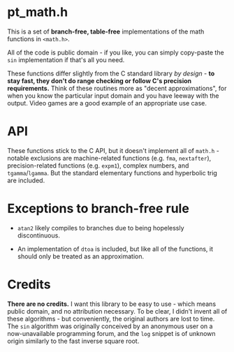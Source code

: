 # pt_math.h
This is a set of **branch-free, table-free** implementations of the math functions in `<math.h>`.

All of the code is public domain - if you like, you can simply copy-paste the `sin` implementation if that's all you need.

These functions differ slightly from the C standard library *by design* - **to stay fast, they don't do range checking or follow C's precision requirements.** Think of these routines more as "decent approximations", for when you know the particular input domain and you have leeway with the output. Video games are a good example of an appropriate use case.

# API
These functions stick to the C API, but it doesn't implement all of `math.h` - notable exclusions are machine-related functions (e.g. `fma`, `nextafter`), precision-related functions (e.g. `expm1`), complex numbers, and `tgamma`/`lgamma`. But the standard elementary functions and hyperbolic trig are included.

# Exceptions to branch-free rule
- `atan2` likely compiles to branches due to being hopelessly discontinuous.

- An implementation of `dtoa` is included, but like all of the functions, it should only be treated as an approximation.

# Credits
**There are no credits.** I want this library to be easy to use - which means public domain, and no attribution necessary.
To be clear, I didn't invent all of these algorithms - but conveniently, the original authors are lost to time.
The `sin` algorithm was originally conceived by an anonymous user on a now-unavailable programming forum, and the `log` snippet is of unknown origin similarly to the fast inverse square root.
